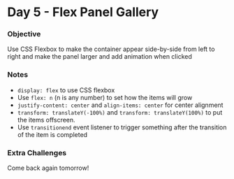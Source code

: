 # Day 5 - Flex Panel Gallery
### Objective
Use CSS Flexbox to make the container appear side-by-side from left to right and make the panel larger and add animation when clicked

### Notes
- `display: flex` to use CSS flexbox
- Use `flex: n` (n is any number) to set how the items will grow
- `justify-content: center` and `align-items: center` for center alignment 
- `transform: translateY(-100%)` and `transform: translateY(100%)` to put the items offscreen. 
- Use `transitionend` event listener to trigger something after the transition of the item is completed

### Extra Challenges
Come back again tomorrow!
